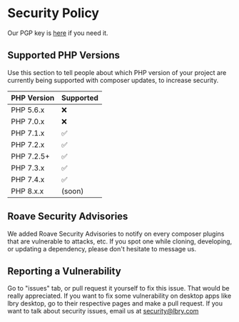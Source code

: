 # Security Policy
Our PGP key is [here](https://keybase.io/lbry/key.asc) if you need it.

## Supported PHP Versions

Use this section to tell people about which PHP version of your project are
currently being supported with composer updates, to increase security.

| PHP Version |      Supported     |
| ----------- |      ---------     |
| PHP 5.6.x   | :x:                |
| PHP 7.0.x   | :x:                |
| PHP 7.1.x   | :white_check_mark: |
| PHP 7.2.x   | :white_check_mark: |
| PHP 7.2.5+  | :white_check_mark: |
| PHP 7.3.x   | :white_check_mark: |
| PHP 7.4.x   | :white_check_mark: |
| PHP 8.x.x   | (soon)             |

## Roave Security Advisories

We added Roave Security Advisories to notify on every composer plugins that are vulnerable to attacks, etc.
If you spot one while cloning, developing, or updating a dependency, please don't hesitate to message us. 

## Reporting a Vulnerability

Go to "issues" tab, or pull request it yourself to fix this issue. That would be really appreciated.
If you want to fix some vulnerability on desktop apps like lbry desktop, go to their respective pages and make a pull request.
If you want to talk about security issues, email us at [security@lbry.com](mailto:security@lbry.com)
